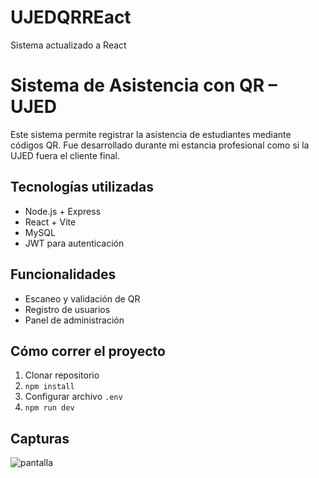# UJEDQRREact
Sistema actualizado a React
# Sistema de Asistencia con QR – UJED

Este sistema permite registrar la asistencia de estudiantes mediante códigos QR. Fue desarrollado durante mi estancia profesional como si la UJED fuera el cliente final.

## Tecnologías utilizadas
- Node.js + Express
- React + Vite
- MySQL
- JWT para autenticación

## Funcionalidades
- Escaneo y validación de QR
- Registro de usuarios
- Panel de administración

## Cómo correr el proyecto
1. Clonar repositorio
2. `npm install`
3. Configurar archivo `.env`
4. `npm run dev`

## Capturas
![pantalla](screenshots/login.png)
